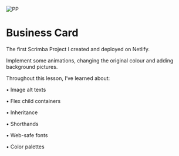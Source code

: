 ![PP](https://user-images.githubusercontent.com/80773310/196104190-e4af3ed3-91e9-4026-99da-dfa86cf9fa69.png)

# Business Card

The first Scrimba Project I created and deployed on Netlify.

Implement some animations, changing the original colour and adding background pictures.

Throughout this lesson, I’ve learned about:

•	Image alt texts

•	Flex child containers

•	Inheritance

•	Shorthands

•	Web-safe fonts

•	Color palettes
